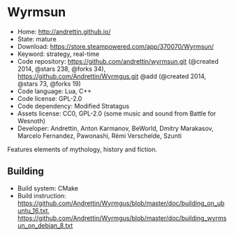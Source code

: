 # Wyrmsun

- Home: http://andrettin.github.io/
- State: mature
- Download: https://store.steampowered.com/app/370070/Wyrmsun/
- Keyword: strategy, real-time
- Code repository: https://github.com/andrettin/wyrmsun.git (@created 2014, @stars 238, @forks 34), https://github.com/Andrettin/Wyrmgus.git @add (@created 2014, @stars 73, @forks 19)
- Code language: Lua, C++
- Code license: GPL-2.0
- Code dependency: Modified Stratagus
- Assets license: CC0, GPL-2.0 (some music and sound from Battle for Wesnoth)
- Developer: Andrettin, Anton Karmanov, BeWorld, Dmitry Marakasov, Marcelo Fernandez, Pawonashi, Rémi Verschelde, Szunti

Features elements of mythology, history and fiction.

## Building

- Build system: CMake
- Build instruction: https://github.com/Andrettin/Wyrmgus/blob/master/doc/building_on_ubuntu_16.txt, https://github.com/Andrettin/Wyrmgus/blob/master/doc/building_wyrmsun_on_debian_8.txt
